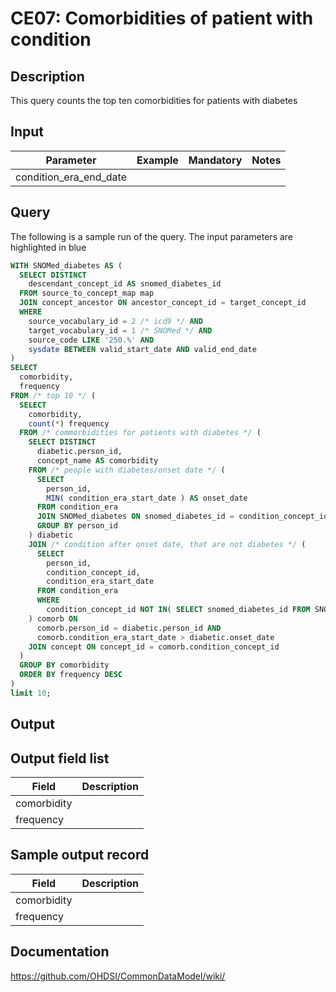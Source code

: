 # CE07: Comorbidities of patient with condition

## Description
This query counts the top ten comorbidities for patients with diabetes

## Input

|  Parameter |  Example |  Mandatory |  Notes |
| --- | --- | --- | --- |
| condition_era_end_date |   |   |   |

## Query
The following is a sample run of the query. The input parameters are highlighted in  blue

```sql
WITH SNOMed_diabetes AS ( 
  SELECT DISTINCT 
    descendant_concept_id AS snomed_diabetes_id 
  FROM source_to_concept_map map 
  JOIN concept_ancestor ON ancestor_concept_id = target_concept_id 
  WHERE 
    source_vocabulary_id = 2 /* icd9 */ AND 
    target_vocabulary_id = 1 /* SNOMed */ AND 
    source_code LIKE '250.%' AND 
    sysdate BETWEEN valid_start_date AND valid_end_date
) 
SELECT 
  comorbidity, 
  frequency 
FROM /* top 10 */ ( 
  SELECT 
    comorbidity, 
    count(*) frequency 
  FROM /* commorbidities for patients with diabetes */ ( 
    SELECT DISTINCT 
      diabetic.person_id, 
      concept_name AS comorbidity 
    FROM /* people with diabetes/onset date */ ( 
      SELECT 
        person_id, 
        MIN( condition_era_start_date ) AS onset_date 
      FROM condition_era 
      JOIN SNOMed_diabetes ON snomed_diabetes_id = condition_concept_id 
      GROUP BY person_id 
    ) diabetic 
    JOIN /* condition after onset date, that are not diabetes */ ( 
      SELECT 
        person_id, 
        condition_concept_id, 
        condition_era_start_date 
      FROM condition_era 
      WHERE 
        condition_concept_id NOT IN( SELECT snomed_diabetes_id FROM SNOMed_diabetes ) 
    ) comorb ON 
      comorb.person_id = diabetic.person_id AND 
      comorb.condition_era_start_date > diabetic.onset_date 
    JOIN concept ON concept_id = comorb.condition_concept_id 
  ) 
  GROUP BY comorbidity 
  ORDER BY frequency DESC 
) 
limit 10;
```

## Output

## Output field list

|  Field |  Description |
| --- | --- |
| comorbidity |   |
| frequency |   |

## Sample output record

|  Field |  Description |
| --- | --- |
| comorbidity |   |
| frequency |   |

## Documentation
https://github.com/OHDSI/CommonDataModel/wiki/
